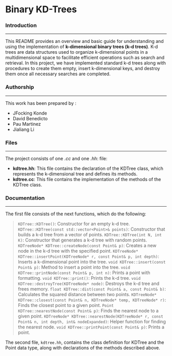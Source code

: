 # Binary KD-Trees

### Introduction
***
This README provides an overview and basic guide for understanding and using the implementation of **k-dimensional binary trees (k-d trees)**. 
K-d trees are data structures used to organize k-dimensional points in a multidimensional space to facilitate efficient operations such as search and retrieval. In this project, we have implemented standard k-d trees along with procedures to create them empty, insert k-dimensional keys, and destroy them once all necessary searches are completed.

### Authorship
***
This work has been prepared by :
- JFocking Konde
- David Benedicto
- Pau Martinez
- Jialiang Li

### Files
***
The project consists of one _.cc_ and one _.hh_: file:
- **kdtree.hh**: This file contains the declaration of the KDTree class, which represents the k-dimensional tree and defines its methods.
- **kdtree.cc**: This file contains the implementation of the methods of the KDTree class.

### Documentation
***
The first file consists of the next functions, which do the following:
> `KDTree::KDTree()`: Constructor for an empty k-d tree.
> `KDTree::KDTree(const std::vector<Point>& points)`: Constructor that builds a k-d tree from a vector of points.
> `KDTree::KDTree(int N, int K)`: Constructor that generates a k-d tree with random points.
> `KDTreeNode* KDTree::createNode(const Point& p)`: Creates a new node in the k-d tree with the specified point.
> `KDTreeNode* KDTree::insertPoint(KDTreeNode* r, const Point& p, int depth)`: Inserts a k-dimensional point into the tree.
> `void KDTree::insert(const Point& p)`: Method to insert a point into the tree.
> `void KDTree::printNode(const Point& p, int n)`: Prints a point with formatting.
> `void KDTree::print()`: Prints the k-d tree.
> `void KDTree::destroyTree(KDTreeNode* node)`: Destroys the k-d tree and frees memory.
> `float KDTree::dist(const Point& a, const Point& b)`: Calculates the squared distance between two points.
> `KDTreeNode* KDTree::closest(const Point& n, KDTreeNode* temp, KDTreeNode* r)`: Finds the closest point to a given point.
> `Point KDTree::nearestNode(const Point& p)`: Finds the nearest node to a given point.
> `KDTreeNode* KDTree::nearestNode(KDTreeNode* r, const Point& n, int depth, int& nodeExpanded)`: Helper function for finding the nearest node.
> `void KDTree::printPoint(const Point& p)`: Prints a point.

The second file, `kdtree.hh`, contains the class definition for KDTree and the Point data type, along with declarations of the methods described above.

